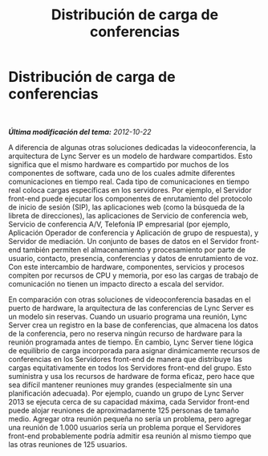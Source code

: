 ﻿---
title: Distribución de carga de conferencias
TOCTitle: Distribución de carga de conferencias
ms:assetid: 5901a076-1b6f-4720-8837-95fc7f3c37f3
ms:mtpsurl: https://technet.microsoft.com/es-es/library/JJ204922(v=OCS.15)
ms:contentKeyID: 48275333
ms.date: 01/07/2017
mtps_version: v=OCS.15
ms.translationtype: HT
---

# Distribución de carga de conferencias

 

_**Última modificación del tema:** 2012-10-22_

A diferencia de algunas otras soluciones dedicadas la videoconferencia, la arquitectura de Lync Server es un modelo de hardware compartidos. Esto significa que el mismo hardware es compartido por muchos de los componentes de software, cada uno de los cuales admite diferentes comunicaciones en tiempo real. Cada tipo de comunicaciones en tiempo real coloca cargas específicas en los servidores. Por ejemplo, el Servidor front-end puede ejecutar los componentes de enrutamiento del protocolo de inicio de sesión (SIP), las aplicaciones web (como la búsqueda de la libreta de direcciones), las aplicaciones de Servicio de conferencia web, Servicio de conferencia A/V, Telefonía IP empresarial (por ejemplo, Aplicación Operador de conferencia y Aplicación de grupo de respuesta), y Servidor de mediación. Un conjunto de bases de datos en el Servidor front-end también permiten el almacenamiento y procesamiento por parte de usuario, contacto, presencia, conferencias y datos de enrutamiento de voz. Con este intercambio de hardware, componentes, servicios y procesos compiten por recursos de CPU y memoria, por eso las cargas de trabajo de comunicación no tienen un impacto directo a escala del servidor.

En comparación con otras soluciones de videoconferencia basadas en el puerto de hardware, la arquitectura de las conferencias de Lync Server es un modelo sin reservas. Cuando un usuario programa una reunión, Lync Server crea un registro en la base de conferencias, que almacena los datos de la conferencia, pero no reserva ningún recurso de hardware para la reunión programada antes de tiempo. En cambio, Lync Server tiene lógica de equilibrio de carga incorporada para asignar dinámicamente recursos de conferencias en los Servidores front-end de manera que distribuye las cargas equitativamente en todos los Servidores front-end del grupo. Esto suministra y usa los recursos de hardware de forma eficaz, pero hace que sea difícil mantener reuniones muy grandes (especialmente sin una planificación adecuada). Por ejemplo, cuando un grupo de Lync Server 2013 se ejecuta cerca de su capacidad máxima, cada Servidor front-end puede alojar reuniones de aproximadamente 125 personas de tamaño medio. Agregar otra reunión pequeña no sería un problema, pero agregar una reunión de 1.000 usuarios sería un problema porque el Servidores front-end probablemente podría admitir esa reunión al mismo tiempo que las otras reuniones de 125 usuarios.

